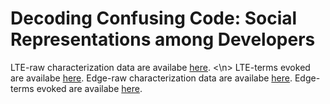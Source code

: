 # Decoding Confusing Code: Social Representations among Developers

LTE-raw characterization data are availabe <a href="https://github.com/josealdo/code-confusing/blob/master/raw_charac_LTE.png">here</a>. <\n>
LTE-terms evoked are availabe <a href="https://github.com/josealdo/code-confusing/blob/master/terms_evoked_LTE.png">here</a>.
Edge-raw characterization data are availabe <a href="https://github.com/josealdo/code-confusing/blob/master/raw_charac_Edge.png">here</a>.
Edge-terms evoked are availabe <a href="https://github.com/josealdo/code-confusing/blob/master/terms_evoked_Edge.png">here</a>.
